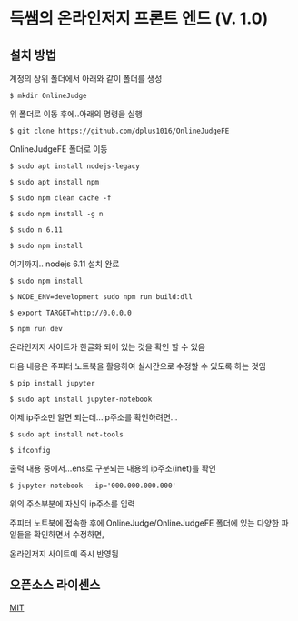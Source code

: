 # 득쌤의 온라인저지 프론트 엔드 (V. 1.0)

## 설치 방법

계정의 상위 폴더에서 아래와 같이 폴더를 생성

`$ mkdir OnlineJudge`

위 폴더로 이동 후에..아래의 명령을 실행

`$ git clone https://github.com/dplus1016/OnlineJudgeFE`

OnlineJudgeFE 폴더로 이동

`$ sudo apt install nodejs-legacy`

`$ sudo apt install npm`

`$ sudo npm clean cache -f`

`$ sudo npm install -g n`

`$ sudo n 6.11`

`$ sudo npm install`

여기까지.. nodejs 6.11 설치 완료

`$ sudo npm install`

`$ NODE_ENV=development sudo npm run build:dll`

`$ export TARGET=http://0.0.0.0`

`$ npm run dev`

온라인저지 사이트가 한글화 되어 있는 것을 확인 할 수 있음

다음 내용은 주피터 노트북을 활용하여 실시간으로 수정할 수 있도록 하는 것임

`$ pip install jupyter`

`$ sudo apt install jupyter-notebook`

이제 ip주소만 알면 되는데...ip주소를 확인하려면...

`$ sudo apt install net-tools`

`$ ifconfig`

출력 내용 중에서...ens로 구분되는 내용의 ip주소(inet)를 확인

`$ jupyter-notebook --ip='000.000.000.000'`

위의 주소부분에 자신의 ip주소를 입력

주피터 노트북에 접속한 후에 OnlineJudge/OnlineJudgeFE 폴더에 있는 다양한 파일들을 확인하면서 수정하면,

온라인저지 사이트에 즉시 반영됨

## 오픈소스 라이센스

[MIT](http://opensource.org/licenses/MIT)
